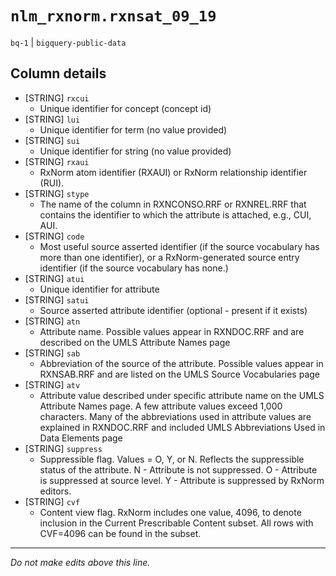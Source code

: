 # `nlm_rxnorm.rxnsat_09_19`
`bq-1` | `bigquery-public-data`

## Column details
* [STRING]    `rxcui`
  - Unique identifier for concept (concept id)
* [STRING]    `lui`
  - Unique identifier for term (no value provided)
* [STRING]    `sui`
  - Unique identifier for string (no value provided)
* [STRING]    `rxaui`
  - RxNorm atom identifier (RXAUI) or RxNorm relationship identifier (RUI).
* [STRING]    `stype`
  - The name of the column in RXNCONSO.RRF or RXNREL.RRF that contains the identifier to which the attribute is attached, e.g., CUI, AUI.
* [STRING]    `code`
  - Most useful source asserted identifier (if the source vocabulary has more than one identifier), or a RxNorm-generated source entry identifier (if the source vocabulary has none.)
* [STRING]    `atui`
  - Unique identifier for attribute
* [STRING]    `satui`
  - Source asserted attribute identifier (optional - present if it exists)
* [STRING]    `atn`
  - Attribute name. Possible values appear in RXNDOC.RRF and are described on the UMLS Attribute Names page
* [STRING]    `sab`
  - Abbreviation of the source of the attribute. Possible values appear in RXNSAB.RRF and are listed on the UMLS Source Vocabularies page
* [STRING]    `atv`
  - Attribute value described under specific attribute name on the UMLS Attribute Names page. A few attribute values exceed 1,000 characters. Many of the abbreviations used in attribute values are explained in RXNDOC.RRF and included UMLS Abbreviations Used in Data Elements page
* [STRING]    `suppress`
  - Suppressible flag. Values = O, Y, or N. Reflects the suppressible status of the attribute. N - Attribute is not suppressed. O - Attribute is suppressed at source level. Y - Attribute is suppressed by RxNorm editors.
* [STRING]    `cvf`
  - Content view flag. RxNorm includes one value, 4096, to denote inclusion in the Current Prescribable Content subset. All rows with CVF=4096 can be found in the subset.

-------------------------------------------------------------------------------
*Do not make edits above this line.*
